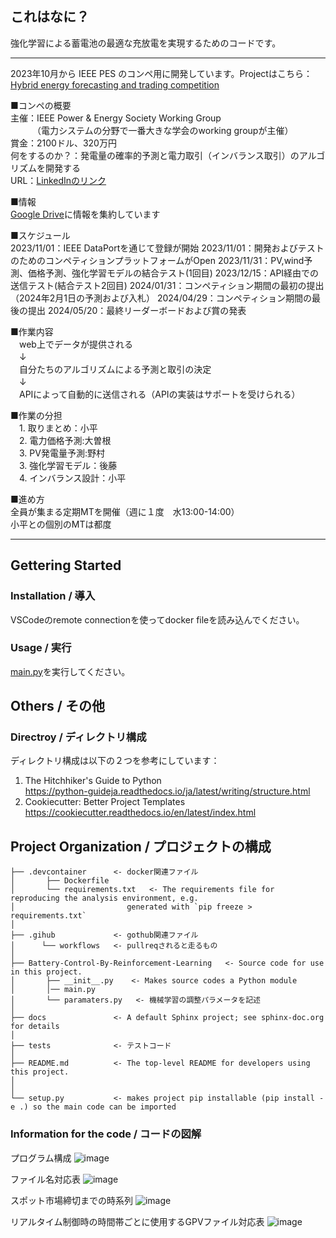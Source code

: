 ## これはなに？
強化学習による蓄電池の最適な充放電を実現するためのコードです。  

------------  
2023年10月から IEEE PES のコンペ用に開発しています。Projectはこちら：[Hybrid energy forecasting and trading competition](https://github.com/users/daisukekodaira/projects/4/views/1)   

■コンペの概要  
主催：IEEE Power & Energy Society Working Group  
　　　（電力システムの分野で一番大きな学会のworking groupが主催）  
賞金：2100ドル、320万円  
何をするのか？：発電量の確率的予測と電力取引（インバランス取引）のアルゴリズムを開発する  
URL：[LinkedInのリンク](https://www.linkedin.com/posts/rbessa_are-you-a-data-scientist-are-you-interested-activity-7098248306677460992-5DO8?utm_source=share&utm_medium=member_desktop)

■情報  
[Google Drive](https://drive.google.com/drive/folders/1hwIEnC7d4CLOBH7XhkvrMrnH0HQpmEEG?usp=sharing)に情報を集約しています  

■スケジュール  
2023/11/01：IEEE DataPortを通じて登録が開始
2023/11/01：開発およびテストのためのコンペティションプラットフォームがOpen
2023/11/31：PV,wind予測、価格予測、強化学習モデルの結合テスト(1回目)
2023/12/15：API経由での送信テスト(結合テスト2回目)
2024/01/31：コンペティション期間の最初の提出（2024年2月1日の予測および入札）
2024/04/29：コンペティション期間の最後の提出
2024/05/20：最終リーダーボードおよび賞の発表

■作業内容  
　web上でデータが提供される  
　↓  
　自分たちのアルゴリズムによる予測と取引の決定  
　↓  
　APIによって自動的に送信される（APIの実装はサポートを受けられる）  

■作業の分担  
　1. 取りまとめ：小平  
　2. 電力価格予測:大曽根  
　3. PV発電量予測:野村  
　3. 強化学習モデル：後藤  
　4. インバランス設計：小平  

■進め方  
全員が集まる定期MTを開催（週に１度　水13:00-14:00）  
小平との個別のMTは都度  

------------

## Gettering Started
### Installation / 導入
VSCodeのremote connectionを使ってdocker fileを読み込んでください。  

### Usage / 実行
[main.py](/Battery-Control-By-Reinforcement-Learning/main.py)を実行してください。  

## Others / その他
### Directroy / ディレクトリ構成
ディレクトリ構成は以下の２つを参考にしています：
1. The Hitchhiker's Guide to Python    
https://python-guideja.readthedocs.io/ja/latest/writing/structure.html    
2. Cookiecutter: Better Project Templates  
https://cookiecutter.readthedocs.io/en/latest/index.html  


Project Organization / プロジェクトの構成  
------------  
    ├── .devcontainer      <- docker関連ファイル
    │       ├── Dockerfile
    │       └── requirements.txt   <- The requirements file for reproducing the analysis environment, e.g.
    │                         generated with `pip freeze > requirements.txt`
    │
    ├── .gihub             <- gothub関連ファイル
    │      └── workflows   <- pullreqされると走るもの
    │
    ├── Battery-Control-By-Reinforcement-Learning   <- Source code for use in this project.
    │       ├── __init__.py    <- Makes source codes a Python module
    │       │── main.py
    │       └── paramaters.py   <- 機械学習の調整パラメータを記述
    │
    ├── docs               <- A default Sphinx project; see sphinx-doc.org for details
    │
    ├── tests              <- テストコード
    │
    ├── README.md          <- The top-level README for developers using this project.
    │
    │
    └── setup.py           <- makes project pip installable (pip install -e .) so the main code can be imported
    

### Information for the code / コードの図解

プログラム構成
![image](https://github.com/Takuya510634/Battery-Control-by-Reinforcement-Learning-1/assets/105347514/d9158e4d-da82-469f-afc9-2c56ad89a311)

ファイル名対応表
![image](https://github.com/Takuya510634/Battery-Control-by-Reinforcement-Learning-1/assets/105347514/973445c6-0a90-44ee-b8ce-6ee51c32daae)

スポット市場締切までの時系列
![image](https://github.com/Takuya510634/Battery-Control-by-Reinforcement-Learning-1/assets/105347514/9c10e329-46ea-4e74-b875-e27ef819efff)

リアルタイム制御時の時間帯ごとに使用するGPVファイル対応表
![image](https://github.com/Takuya510634/Battery-Control-by-Reinforcement-Learning-1/assets/105347514/19ef0bce-2628-477c-8490-72c2d2f1248d)




